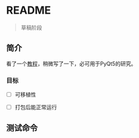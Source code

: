 # README

> 草稿阶段

## 简介

看了一个[教程]()，稍微写了一下，必可用于PyQt5的研究。

### 目标

- [ ] 可移植性

- [ ] 打包后能正常运行

## 测试命令

